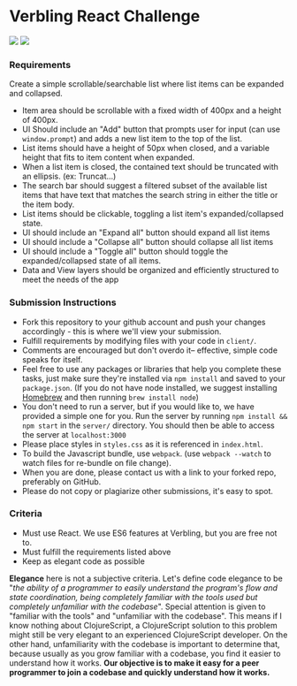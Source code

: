# Verbling React Challenge

![](docs/spec.png)
![](docs/spec.png)

### Requirements

Create a simple scrollable/searchable list where list items can be expanded and collapsed.

- Item area should be scrollable with a fixed width of 400px and a height of 400px.
- UI Should include an "Add" button that prompts user for input (can use `window.prompt`) and adds a new list item to the top of the list.
- List items should have a height of 50px when closed, and a variable height that fits to item content when expanded.
- When a list item is closed, the contained text should be truncated with an ellipsis. (ex: Truncat...)
- The search bar should suggest a filtered subset of the available list items that have text that matches the search string in either the title or the item body.
- List items should be clickable, toggling a list item's expanded/collapsed state.
- UI should include an "Expand all" button should expand all list items
- UI should include a "Collapse all" button should collapse all list items
- UI should include a "Toggle all" button should toggle the expanded/collapsed state of all items.
- Data and View layers should be organized and efficiently structured to meet the needs of the app

### Submission Instructions

- Fork this repository to your github account and push your changes accordingly - this is where we'll view your submission.
- Fulfill requirements by modifying files with your code in `client/`.
- Comments are encouraged but don't overdo it– effective, simple code speaks for itself.
- Feel free to use any packages or libraries that help you complete these tasks, just make sure they're installed via `npm install` and saved to your `package.json`. (If you do not have node installed, we suggest installing [Homebrew](http://brew.sh/) and then running `brew install node`)
- You don't need to run a server, but if you would like to, we have provided a simple one for you. Run the server by running `npm install && npm start` in the `server/` directory. You should then be able to access the server at `localhost:3000`
- Please place styles in `styles.css` as it is referenced in `index.html`.
- To build the Javascript bundle, use `webpack`. (use `webpack --watch` to watch files for re-bundle on file change).
- When you are done, please contact us with a link to your forked repo, preferably on GitHub.
- Please do not copy or plagiarize other submissions, it's easy to spot.

### Criteria

- Must use React. We use ES6 features at Verbling, but you are free not to.
- Must fulfill the requirements listed above
- Keep as elegant code as possible

**Elegance** here is not a subjective criteria. Let's define code elegance to be "*the ability of a programmer to easily understand the program's flow and state coordination, being completely familiar with the tools used but completely unfamiliar with the codebase*". Special attention is given to "familiar with the tools" and "unfamiliar with the codebase". This means if I know nothing about ClojureScript, a ClojureScript solution to this problem might still be very elegant to an experienced ClojureScript developer. On the other hand, unfamiliarity with the codebase is important to determine that, because usually as you grow familiar with a codebase, you find it easier to understand how it works. **Our objective is to make it easy for a peer programmer to join a codebase and quickly understand how it works.**
